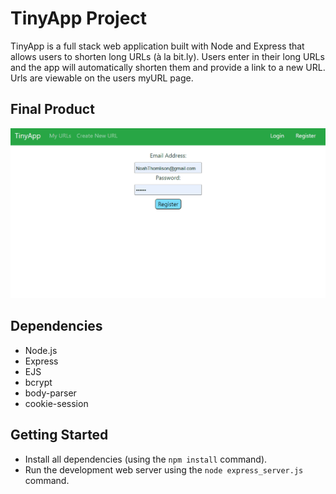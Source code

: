 # TinyApp Project

TinyApp is a full stack web application built with Node and Express that allows users to shorten long URLs (à la bit.ly). Users enter in their long URLs and the app will automatically shorten them and provide a link to a new URL. Urls are viewable on the users myURL page.

## Final Product

![](TinyApp.gif)


## Dependencies

- Node.js
- Express
- EJS
- bcrypt
- body-parser
- cookie-session

## Getting Started

- Install all dependencies (using the `npm install` command).
- Run the development web server using the `node express_server.js` command.
